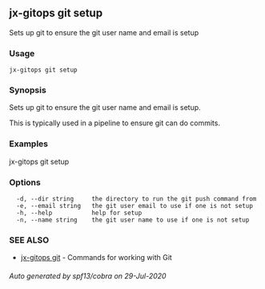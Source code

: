 ## jx-gitops git setup

Sets up git to ensure the git user name and email is setup

### Usage

```
jx-gitops git setup
```

### Synopsis

Sets up git to ensure the git user name and email is setup.
  
This is typically used in a pipeline to ensure git can do commits.

### Examples

  jx-gitops git setup

### Options

```
  -d, --dir string     the directory to run the git push command from
  -e, --email string   the git user email to use if one is not setup
  -h, --help           help for setup
  -n, --name string    the git user name to use if one is not setup
```

### SEE ALSO

* [jx-gitops git](jx-gitops_git.md)	 - Commands for working with Git

###### Auto generated by spf13/cobra on 29-Jul-2020
